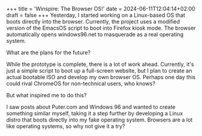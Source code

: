 +++
title = 'Winspire: The Browser OS!'
date = 2024-06-11T12:04:14+02:00
draft = false
+++
Yesterday, I started working on a Linux-based OS that boots directly into the browser. Currently, the project uses a modified version of the EmacsOS script to boot into Firefox kiosk mode. The browser automatically opens windows96.net to masquerade as a real operating system.

What are the plans for the future?

While the prototype is complete, there is a lot of work ahead. Currently, it's just a simple script to boot up a full-screen website, but I plan to create an actual bootable ISO and develop my own browser OS.
Perhaps one day this could rival ChromeOS for non-technical users, who knows?

But what inspired me to do this?

I saw posts about Puter.com and Windows 96 and wanted to create something similar myself, taking it a step further by developing a Linux distro that boots directly into my fake operating system. Browsers are a lot like operating systems, so why not give it a try?